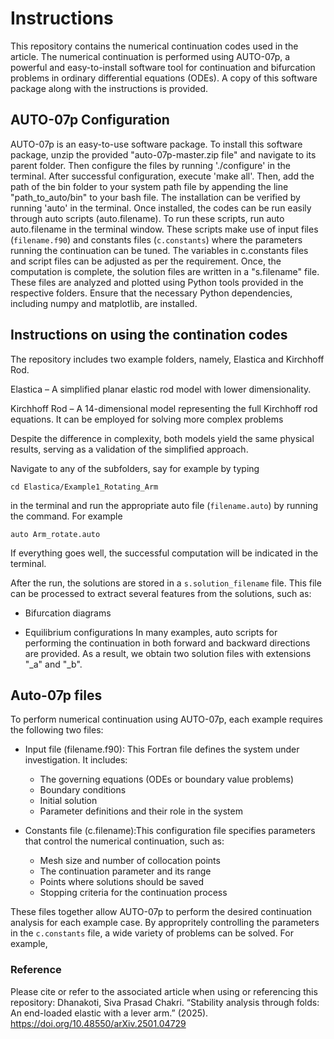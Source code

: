 # Instructions
This repository contains the numerical continuation codes used in the article. The numerical continuation is performed using AUTO-07p, a powerful and easy-to-install software tool for continuation and bifurcation problems in ordinary differential equations (ODEs). A copy of this software package along with the instructions is provided.

## AUTO-07p Configuration

AUTO-07p is an easy-to-use software package. To install this software package, unzip the provided "auto-07p-master.zip file" and navigate to its parent folder. Then configure the files by running './configure' in the terminal. After successful configuration, execute 'make all'. Then, add the path of the bin folder to your system path file by appending the line "path_to_auto/bin" to your bash file. The installation can be verified by running 'auto' in the terminal. Once installed, the codes can be run easily through auto scripts (auto.filename). To run these scripts, run auto auto.filename in the terminal window. These scripts make use of input files (`filename.f90`) and constants files (`c.constants`) where the parameters running the continuation can be tuned. The variables in c.constants files and script files can be adjusted as per the requirement. Once, the computation is complete, the solution files are written in a "s.filename" file. These files are analyzed and plotted using Python tools provided in the respective folders. Ensure that the necessary Python dependencies, including numpy and matplotlib, are installed.


## Instructions on using the contination codes

The repository includes two example folders, namely, Elastica and Kirchhoff Rod. 

Elastica – A simplified planar elastic rod model with lower dimensionality.

Kirchhoff Rod – A 14-dimensional model representing the full Kirchhoff rod equations. It can be employed for solving more complex problems

Despite the difference in complexity, both models yield the same physical results, serving as a validation of the simplified approach.

Navigate to any of the subfolders, say for example by typing 

`cd Elastica/Example1_Rotating_Arm` 

in the terminal and run the appropriate auto file (`filename.auto`)  by running the command. For example

`auto Arm_rotate.auto` 

If everything goes well, the successful computation will be indicated in the terminal.

After the run, the solutions are stored in a `s.solution_filename` file. This file can be processed to extract several features from the solutions, such as:

- Bifurcation diagrams

- Equilibrium configurations
In many examples, auto scripts for performing the continuation in both forward and backward directions are provided. As a result, we obtain two solution files with extensions "_a" and "_b".

## Auto-07p files

To perform numerical continuation using AUTO-07p, each example requires the following two files:

- Input file (filename.f90): This Fortran file defines the system under investigation. It includes:
  - The governing equations (ODEs or boundary value problems)
  - Boundary conditions 
  - Initial solution
  - Parameter definitions and their role in the system
  
- Constants file (c.filename):This configuration file specifies parameters that control the numerical continuation, such as:
  - Mesh size and number of collocation points
  - The continuation parameter and its range
  - Points where solutions should be saved
  - Stopping criteria for the continuation process
  
These files together allow AUTO-07p to perform the desired continuation analysis for each example case. By appropritely controlling the parameters in the `c.constants` file, a wide variety of problems can be solved. For example, 


### Reference

Please cite or refer to the associated article when using or referencing this repository:
Dhanakoti, Siva Prasad Chakri. “Stability analysis through folds: An end-loaded elastic with a lever arm.” (2025). https://doi.org/10.48550/arXiv.2501.04729



